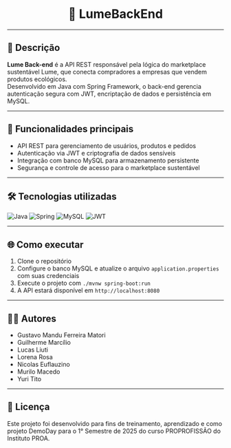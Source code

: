 <div align="center">
  <h1>📁 LumeBackEnd</h1>
</div>

---

## 📖 Descrição

**Lume Back-end** é a API REST responsável pela lógica do marketplace sustentável Lume, que conecta compradores a empresas que vendem produtos ecológicos.  
Desenvolvido em Java com Spring Framework, o back-end gerencia autenticação segura com JWT, encriptação de dados e persistência em MySQL.

---

## 🚀 Funcionalidades principais

- API REST para gerenciamento de usuários, produtos e pedidos  
- Autenticação via JWT e criptografia de dados sensíveis  
- Integração com banco MySQL para armazenamento persistente  
- Segurança e controle de acesso para o marketplace sustentável

---

## 🛠️ Tecnologias utilizadas

![Java](https://img.shields.io/badge/Java-007396?style=for-the-badge&logo=java&logoColor=white) ![Spring](https://img.shields.io/badge/Spring-6DB33F?style=for-the-badge&logo=spring&logoColor=white) ![MySQL](https://img.shields.io/badge/MySQL-4479A1?style=for-the-badge&logo=mysql&logoColor=white) ![JWT](https://img.shields.io/badge/JWT-000000?style=for-the-badge&logo=JSON%20web%20tokens)

---

## 🌐 Como executar

1. Clone o repositório  
2. Configure o banco MySQL e atualize o arquivo `application.properties` com suas credenciais  
3. Execute o projeto com `./mvnw spring-boot:run`  
4. A API estará disponível em `http://localhost:8080`

---

## 👨‍💻 Autores

- Gustavo Mandu Ferreira Matori
- Guilherme Marcílio
- Lucas Liuti
- Lorena Rosa
- Nicolas Euflauzino
- Murilo Macedo
- Yuri Tito

---

## 📄 Licença

Este projeto foi desenvolvido para fins de treinamento, aprendizado e como projeto DemoDay para o 1° Semestre de 2025 do curso PROPROFISSÃO do Instituto PROA.

